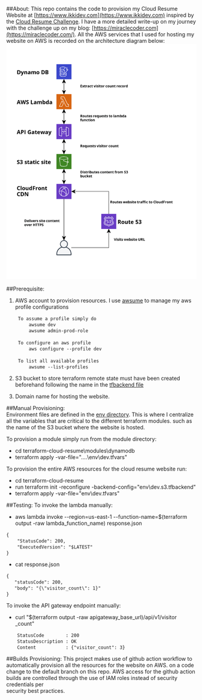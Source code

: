 ##About:
This repo contains the code to provision my Cloud Resume Website at [https://www.ikkidev.com](https://www.ikkidev.com) 
inspired by the [Cloud Resume Challenge](https://cloudresumechallenge.dev/docs/the-challenge/aws/). I have a more 
detailed write-up on my journey with the challenge up on my blog: [https://miraclecoder.com](https://miraclecoder.com/). 
All the AWS services that I used for hosting my website on AWS is recorded on the architecture diagram below:
![architecture diagram](Cloud_Resume_Architecture_Diagram.png)

##Prerequisite:
1. AWS account to provision resources. I use [awsume](https://awsu.me) to manage my aws profile configurations
   ``` 
    To assume a profile simply do
        awsume dev
        awsume admin-prod-role

    To configure an aws profile
        aws configure --profile dev

    To list all available profiles
        awsume --list-profiles
    ```
   
2. S3 bucket to store terraform remote state must have been created beforehand
following the name in the [tfbackend file](terraform-cloud-resume/env/dev.s3.tfbackend)

3. Domain name for hosting the website.

##Manual Provisioning:  
Environment files are defined in the [env directory](terraform-cloud-resume/env).
This is where I centralize all the variables that are critical to the different terraform modules. 
such as the name of the S3 bucket where the website is hosted.

To provision a module simply run from the module directory:  
- cd terraform-cloud-resume\modules\dynamodb
- terraform apply -var-file="..\..\env\dev.tfvars"

To provision the entire AWS resources for the cloud resume website run:  
- cd terraform-cloud-resume
- run terraform init -reconfigure -backend-config="env\dev.s3.tfbackend"
- terraform apply -var-file="env\dev.tfvars"

##Testing:
To invoke the lambda manually:
- aws lambda invoke --region=us-east-1 --function-name=$(terraform
  output -raw lambda_function_name) response.json  
```
{
    "StatusCode": 200,
    "ExecutedVersion": "$LATEST"
}
```
- cat response.json  
```
{
   "statusCode": 200, 
   "body": "{\"visitor_count\": 1}"
}
```

To invoke the API gateway endpoint manually:
- curl "$(terraform output -raw apigateway_base_url)/api/v1/visitor
   _count"  
```
    StatusCode        : 200
    StatusDescription : OK
    Content           : {"visitor_count": 3}
```

##Builds Provisioning:
This project makes use of github action workflow to automatically provision all the resources for the website on AWS.
on a code change to the default branch on this repo.
AWS access for the github action builds are controlled through the use of IAM roles instead of security credentials per  
security best practices.

